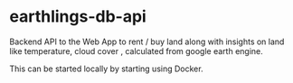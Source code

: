 # earthlings-db-api
Backend API to the Web App to rent / buy land along with insights on land like temperature, cloud cover , calculated from google earth engine.

This can be started locally by starting using Docker.
